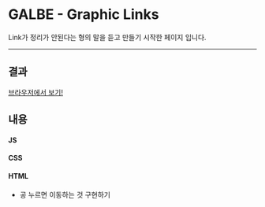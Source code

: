 # GALBE - Graphic Links

Link가 정리가 안된다는 형의 말을 듣고 만들기 시작한 페이지 입니다.

<hr>

## 결과

[브라우저에서 보기!](https://jh8057.github.io/zzemal/projects/graphicLinks/)

<!-- <img src="./result/1.jpg" width="40%" height="350px" title="1" alt="1"></img> -->

## 내용

#### JS

#### CSS

#### HTML

- 공 누르면 이동하는 것 구현하기
